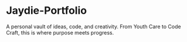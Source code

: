 # Jaydie-Portfolio
A personal vault of ideas, code, and creativity. From Youth Care to Code Craft, this is where purpose meets progress.
